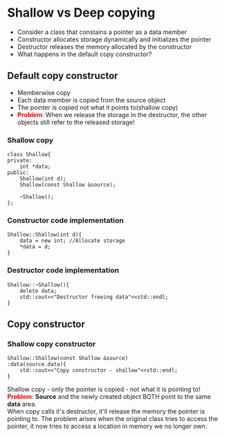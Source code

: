 # Shallow vs Deep copying
<ul>
    <li>Consider a class that constains a pointer as a data member</li>
    <li>Constructor allocates storage dynamically and initializes the pointer</li>
    <li>Destructor releases the memory allocated by the constructor</li>
    <li>What happens in the default copy constructor?</li>
</ul>

## Default copy constructor
<ul>
    <li>Memberwise copy</li>
    <li>Each data member is copied from the source object</li>
    <li>The pointer is copied not what it points to(shallow copy)</li>
    <li><b style="Color: rgb(255, 0, 0);">Problem</b>: When we release the storage in the destructor, the other objects still refer to the released storage!</li>
</ul>

### Shallow copy
```
class Shallow{
private:
    int *data;
public:
    Shallow(int d);
    Shallow(const Shallow &source);

    ~Shallow();
};
```

### Constructor code implementation

```
Shallow::Shallow(int d){
    data = new int; //Allocate storage
    *data = d;
}
```

### Destructor code implementation
```
Shallow::~Shallow(){
    delete data;
    std::cout<<"Destructor freeing data"<<std::endl;
}
```

## Copy constructor
### Shallow copy constructor
```
Shallow::Shallow(const Shallow &source)
:data(source.data){
    std::cout<<"Copy constructor - shallow"<<std::endl;
}
```
Shallow copy - only the pointer is copied - not what it is pointing to!
<br/><b style="Color: rgb(255,0,0);">Problem</b>: <b>Source</b> and the newly created object BOTH point to the same <b>data</b> area.
<br/>When copy calls it's destructor, it'll release the memory the pointer is pointing to. The problem arises when the original class tries to access the pointer, it now tries to access a location in memory we no longer own.